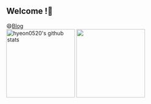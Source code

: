## Welcome !👋

<!--
**hyeon0520/hyeon0520** is a ✨ _special_ ✨ repository because its `README.md` (this file) appears on your GitHub profile.

Here are some ideas to get you started:

- 🔭 I’m currently working on Eco AI in Hanbat university
- 🌱 I’m currently learning ... AI
- 👯 I’m looking to collaborate on ...
- 🤔 I’m looking for help with ...
- 💬 Ask me about ...
- 📫 How to reach me: ...
- 😄 Pronouns: ...
- ⚡ Fun fact: ...
-->
😄[Blog](https://blog.naver.com/mfireon)<br/>
<a href="https://github.com/hyeon0520"><img align="center" style="height:180px" src="https://github-readme-stats.vercel.app/api?username=hyeon0520&show_icons=true&theme=nord" alt="hyeon0520's github stats" /></a>
<a href="https://github.com/hyeon0520"><img align="center" style="height:180px" src="https://github-readme-stats.vercel.app/api/top-langs/?username=hyeon0520&layout=compact&theme=nord&text_size=11" /></a>
